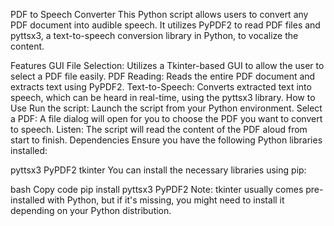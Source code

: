PDF to Speech Converter
This Python script allows users to convert any PDF document into audible speech. It utilizes PyPDF2 to read PDF files and pyttsx3, a text-to-speech conversion library in Python, to vocalize the content.

Features
GUI File Selection: Utilizes a Tkinter-based GUI to allow the user to select a PDF file easily.
PDF Reading: Reads the entire PDF document and extracts text using PyPDF2.
Text-to-Speech: Converts extracted text into speech, which can be heard in real-time, using the pyttsx3 library.
How to Use
Run the script: Launch the script from your Python environment.
Select a PDF: A file dialog will open for you to choose the PDF you want to convert to speech.
Listen: The script will read the content of the PDF aloud from start to finish.
Dependencies
Ensure you have the following Python libraries installed:

pyttsx3
PyPDF2
tkinter
You can install the necessary libraries using pip:

bash
Copy code
pip install pyttsx3 PyPDF2
Note: tkinter usually comes pre-installed with Python, but if it's missing, you might need to install it depending on your Python distribution.


